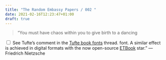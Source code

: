 ```yaml
---
title: "The Random Embassy Papers / 002 "
date: 2021-02-16T12:23:47+01:00
draft: true
---
```


<section>

> “You must have chaos within you to give birth to a dancing 
<label for="sn-in-his-later-books" class="margin-toggle sidenote-number"></label>
<input type="checkbox" id="sn-in-his-later-books" class="margin-toggle"/>
<span class="sidenote">See Tufte’s comment in the <a href="http://www.edwardtufte.com/bboard/q-and-a-fetch-msg?msg_id=0000Vt">Tufte book fonts</a> thread.</span> font. A similar effect is achieved in digital formats with the now open-source <a href="https://github.com/edwardtufte/et-book">ETBook</a> star.” ― Friedrich Nietzsche 

</section>